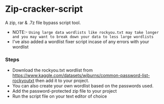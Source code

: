 # Zip-cracker-script
A zip, rar &amp; .7z file bypass script tool. 

- NOTE:- ```Using large data wordlists like rockyou.txt may take longer and you may want to break down your data to less large wordlists```
- I've also added a wordlist fixer script incase of any errors with your wordlist
### Steps
- Download the rockyou.txt wordlist from https://www.kaggle.com/datasets/wjburns/common-password-list-rockyoutxt then add it to your project.
- You can also create your own wordlist based on the passwords used.
- Add the password-protected zip file to your project
- Run the script file on your text editor of choice
